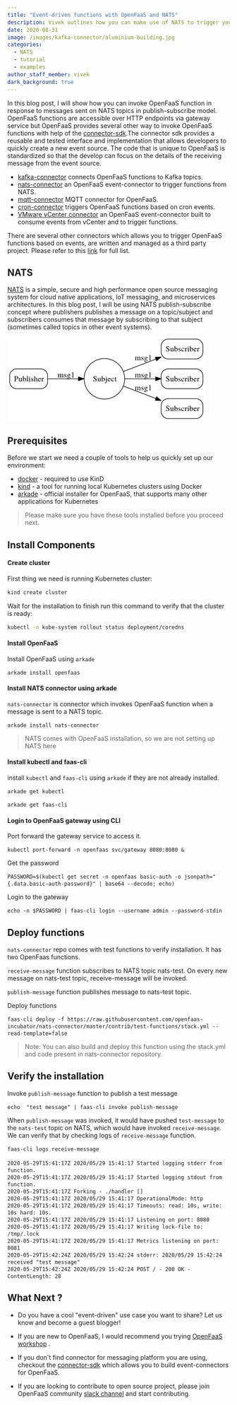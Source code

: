 ```yaml
---
title: "Event-driven functions with OpenFaaS and NATS"
description: Vivek outlines how you can make use of NATS to trigger your functions in OpenFaaS through the new connector-sdk component.
date: 2020-08-31
image: /images/kafka-connector/aluminium-building.jpg
categories:
  - NATS
  - tutorial
  - examples
author_staff_member: vivek
dark_background: true
---
```


In this blog post, I will show how you can invoke OpenFaaS function in response to messages sent on NATS topics in publish-subscribe model.
OpenFaaS functions are accessible over HTTP endpoints via gateway service but OpenFaaS provides several other way to invoke OpenFaaS functions with help of the [connector-sdk](https://github.com/openfaas-incubator/connector-sdk).The connector sdk provides a reusable and tested interface and implementation that allows developers to quickly create a new event source. The code that is unique to OpenFaaS is standardized so that the develop can focus on the details of the receiving message from the event source.

* [kafka-connector](https://github.com/openfaas-incubator/kafka-connector) connects OpenFaaS functions to Kafka topics.
* [nats-connector](https://github.com/openfaas-incubator/nats-connector) an OpenFaaS event-connector to trigger functions from NATS. 
* [mqtt-connector](https://github.com/openfaas-incubator/mqtt-connector) MQTT connector for OpenFaaS.
* [cron-connector](https://github.com/openfaas-incubator/cron-connector) triggers OpenFaaS functions based on cron events. 
* [VMware vCenter connector](https://github.com/openfaas-incubator/openfaas-vcenter-connector) an OpenFaaS event-connector built to consume events from vCenter and to trigger functions.

There are several other connectors which allows you to trigger OpenFaaS functions based on events, are written and managed as a third party project. Please refer to this [link](https://docs.openfaas.com/reference/triggers/) for full list.

## NATS

[NATS](https://nats.io) is a simple, secure and high performance open source messaging system for cloud native applications, IoT messaging, and microservices architectures. In this blog post, I will be using NATS publish-subscribe concept where publishers publishes a message on a topic/subject and subscribers consumes that message by subscribing to that subject (sometimes called topics in other event systems).

![NATS Publish Subscribe](/images/2020-openfaas-nats/nats-publish-subscribe.png "https://docs.nats.io/nats-concepts/pubsub")

## Prerequisites

Before we start we need a couple of tools to help us quickly set up our environment:

* [docker](https://docs.docker.com/get-docker/) - required to use KinD
* [kind](https://kind.sigs.k8s.io/docs/user/quick-start/) - a tool for running local Kubernetes clusters using Docker
* [arkade](https://github.com/alexellis/arkade) - official installer for OpenFaaS, that supports many other applications for Kubernetes

> Please make sure you have these tools installed before you proceed next.

## Install Components

#### Create cluster

First thing we need is running Kubernetes cluster:

```bash
kind create cluster
```

Wait for the installation to finish run this command to verify that the cluster is ready:

```bash
kubectl -n kube-system rollout status deployment/coredns
```

#### Install OpenFaaS 
Install OpenFaaS using `arkade`

```
arkade install openfaas
```

#### Install NATS connector using arkade
`nats-connector` is connector which invokes OpenFaaS function when a message is sent to a NATS topic.

```
arkade install nats-connector 
```

> NATS comes with OpenFaaS installation, so we are not setting up NATS here

#### Install kubectl and faas-cli

install `kubectl` and `faas-cli` using `arkade` if they are not already installed.   

```
arkade get kubectl
```

```
arkade get faas-cli
```

#### Login to OpenFaaS gateway using CLI

Port forward the gateway service to access it. 

```
kubectl port-forward -n openfaas svc/gateway 8080:8080 &
```

Get the password

```
PASSWORD=$(kubectl get secret -n openfaas basic-auth -o jsonpath="{.data.basic-auth-password}" | base64 --decode; echo)
```

Login to the gateway

```
echo -n $PASSWORD | faas-cli login --username admin --password-stdin
```


## Deploy functions
`nats-connector` repo comes with test functions to verify installation. It has two OpenFaas functions.

`receive-message` function subscribes to NATS topic nats-test. On every new message on nats-test topic, receive-message will be invoked.

`publish-message` function publishes message to nats-test topic.

Deploy functions

```
faas-cli deploy -f https://raw.githubusercontent.com/openfaas-incubator/nats-connector/master/contrib/test-functions/stack.yml --read-template=false
```

> Note: You can also build and deploy this function using the stack.yml and code present in nats-connector repository.

## Verify the installation
Invoke `publish-message` function to publish a test message

```
echo  "test message" | faas-cli invoke publish-message
```

When `publish-message` was invoked, it would have pushed `test-message` to the `nats-test` topic on NATS, which would have invoked `receive-message`. We can verify that by checking logs of `receive-message` function.

```
faas-cli logs receive-message

2020-05-29T15:41:17Z 2020/05/29 15:41:17 Started logging stderr from function.
2020-05-29T15:41:17Z 2020/05/29 15:41:17 Started logging stdout from function.
2020-05-29T15:41:17Z Forking - ./handler []
2020-05-29T15:41:17Z 2020/05/29 15:41:17 OperationalMode: http
2020-05-29T15:41:17Z 2020/05/29 15:41:17 Timeouts: read: 10s, write: 10s hard: 10s.
2020-05-29T15:41:17Z 2020/05/29 15:41:17 Listening on port: 8080
2020-05-29T15:41:17Z 2020/05/29 15:41:17 Writing lock-file to: /tmp/.lock
2020-05-29T15:41:17Z 2020/05/29 15:41:17 Metrics listening on port: 8081
2020-05-29T15:42:24Z 2020/05/29 15:42:24 stderr: 2020/05/29 15:42:24 received "test message"
2020-05-29T15:42:24Z 2020/05/29 15:42:24 POST / - 200 OK - ContentLength: 28
```

## What Next ?
* Do you have a cool "event-driven" use case you want to share? Let us know and become a guest blogger!

* If you are new to OpenFaaS, I would recommend you trying [OpenFaaS workshop](https://github.com/openfaas/workshop) .

* If you don't find connector for messaging platform you are using, checkout the [connector-sdk](https://github.com/openfaas-incubator/connector-sdk) which allows you to build event-connectors for OpenFaaS.

* If you are looking to contribute to open source project, please join OpenFaaS community [slack channel](https://docs.openfaas.com/community/) and start contributing.
